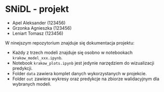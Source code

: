 # SNiDL - projekt

+ Apel Aleksander (123456) 
+ Grzonka Agnieszka (123456)
+ Leniart Tomasz (123456)

W ninejszym repozytorium znajduje się dokumentacja projektu:

+ Każdy z trzech modeli znajduje się osobno w notebookach `krakow_model_xxx.ipynb`.
+ Notebook `krakow_plots.ipynb` jest jedynie narzędziem do wizualizacji predykcji.
+ Folder `data` zawiera komplet danych wykorzystanych w projekcie.
+ Folder `out` zawiera wykresy oraz predykcje na zbiorze walidacyjnym dla wybranych modeli. 